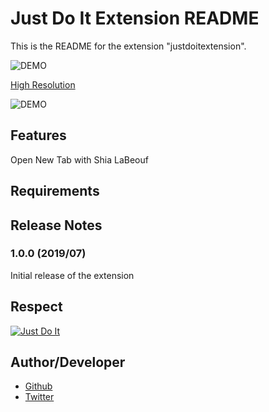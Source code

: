 # Just Do It Extension README

This is the README for the extension "justdoitextension". 

![DEMO](https://raw.githubusercontent.com/wiki/d-yuji/JustDoItExtension/images/low.gif)

[High Resolution](https://raw.github.com/wiki/d-yuji/JustDoItExtension/images/README_1.gif)

![DEMO](https://raw.github.com/wiki/d-yuji/JustDoItExtension/images/README_2.gif)

## Features

Open New Tab with Shia LaBeouf

## Requirements


## Release Notes

### 1.0.0 (2019/07)

Initial release of the extension

## Respect
[![Just Do It](https://raw.github.com/wiki/d-yuji/JustDoItExtension/images/youtube.jpg)](http://www.youtube.com/watch?v=ZXsQAXx_ao0 "Just Do It")

## Author/Developer
* [Github](https://github.com/d-yuji)
* [Twitter](https://twitter.com/dyuji1)
